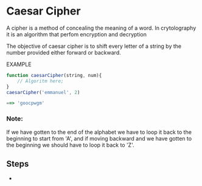 # Caesar Cipher

A cipher is a method of concealing the meaning of a word.
In crytolography it is an algorithm that perfom encryption and decryption

The objective of caesar cipher is to shift every letter of a string by the number provided either forward or backward.

EXAMPLE
```javascript
function caesarCipher(string, num){
	// Algoritm here;
}
caesarCipher('emmanuel', 2)

==> 'goocpwgm'
```

### Note: 
If we have gotten to the end of the alphabet we have to loop it back to the beginning to start from 'A', and if moving backward and we have gotten to the beginning we should have to loop it back to 'Z'.

## Steps

*
